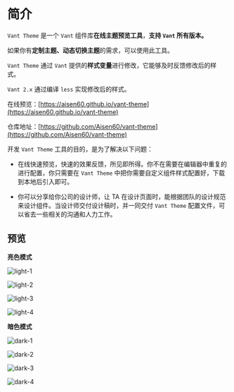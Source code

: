 # 简介

`Vant Theme` 是一个 `Vant` 组件库**在线主题预览工具**，**支持 `Vant` 所有版本。**

如果你有**定制主题、动态切换主题**的需求，可以使用此工具。

`Vant Theme` 通过 `Vant` 提供的**样式变量**进行修改，它能够及时反馈修改后的样式。

`Vant 2.x` 通过编译 `less` 实现修改后的样式。

在线预览：[https://aisen60.github.io/vant-theme](https://aisen60.github.io/vant-theme)

仓库地址：[https://github.com/Aisen60/vant-theme](https://github.com/Aisen60/vant-theme)

开发 `Vant Theme` 工具的目的，是为了解决以下问题：

- 在线快速预览，快速的效果反馈，所见即所得。你不在需要在编辑器中重复的进行配置，你只需要在 `Vant Theme` 中把你需要自定义组件样式配置好，下载到本地后引入即可。

- 你可以分享给你公司的设计师，让 TA 在设计页面时，能根据团队的设计规范来设计组件。当设计师交付设计稿时，并一同交付 `Vant Theme` 配置文件，可以省去一些相关的沟通和人力工作。

## 预览

**亮色模式**

![light-1](https://github.com/Aisen60/vant-theme/assets/19791710/b3834731-2045-4121-beb2-cfc488b9e51b)

![light-2](https://github.com/Aisen60/vant-theme/assets/19791710/5345161a-84b6-402c-8fae-24b6167ab050)

![light-3](https://github.com/Aisen60/vant-theme/assets/19791710/c2682375-5d75-40a5-9418-0b45f0063400)

![light-4](https://github.com/Aisen60/vant-theme/assets/19791710/0f313f69-9a1b-4ede-851c-1c27f92046aa)

**暗色模式**

![dark-1](https://github.com/Aisen60/vant-theme/assets/19791710/5f617db7-a46d-49c5-ae88-82038526bdf3)

![dark-2](https://github.com/Aisen60/vant-theme/assets/19791710/9578ed3d-aca0-40ad-b6ee-e9d7dc6798a3)

![dark-3](https://github.com/Aisen60/vant-theme/assets/19791710/925df505-0558-4865-b7f2-cc1979f61d5f)

![dark-4](https://github.com/Aisen60/vant-theme/assets/19791710/76435ac5-e736-4f05-88b5-a1669edd3d81)
